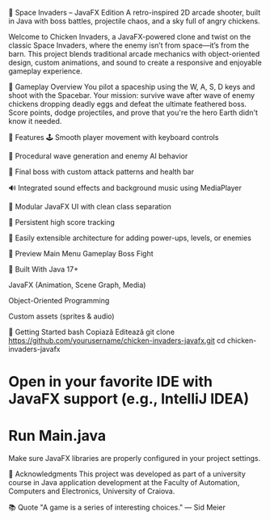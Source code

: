 🦉 Space Invaders – JavaFX Edition
A retro-inspired 2D arcade shooter, built in Java with boss battles, projectile chaos, and a sky full of angry chickens.

Welcome to Chicken Invaders, a JavaFX-powered clone and twist on the classic Space Invaders, where the enemy isn’t from space—it’s from the barn. This project blends traditional arcade mechanics with object-oriented design, custom animations, and sound to create a responsive and enjoyable gameplay experience.

🚀 Gameplay Overview
You pilot a spaceship using the W, A, S, D keys and shoot with the Spacebar. Your mission: survive wave after wave of enemy chickens dropping deadly eggs and defeat the ultimate feathered boss. Score points, dodge projectiles, and prove that you're the hero Earth didn't know it needed.

🎯 Features
🕹️ Smooth player movement with keyboard controls

🐣 Procedural wave generation and enemy AI behavior

🧠 Final boss with custom attack patterns and health bar

🔊 Integrated sound effects and background music using MediaPlayer

🧱 Modular JavaFX UI with clean class separation

💾 Persistent high score tracking

🌟 Easily extensible architecture for adding power-ups, levels, or enemies

📸 Preview
Main Menu	Gameplay	Boss Fight

🧰 Built With
Java 17+

JavaFX (Animation, Scene Graph, Media)

Object-Oriented Programming

Custom assets (sprites & audio)

📂 Getting Started
bash
Copiază
Editează
git clone https://github.com/yourusername/chicken-invaders-javafx.git
cd chicken-invaders-javafx
# Open in your favorite IDE with JavaFX support (e.g., IntelliJ IDEA)
# Run Main.java
Make sure JavaFX libraries are properly configured in your project settings.

📝 Acknowledgments
This project was developed as part of a university course in Java application development at the Faculty of Automation, Computers and Electronics, University of Craiova.

📚 Quote
"A game is a series of interesting choices." — Sid Meier
